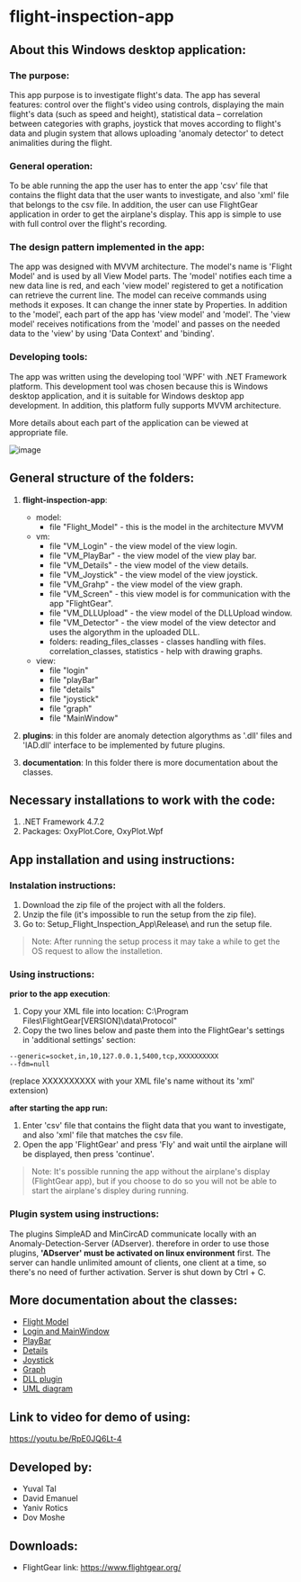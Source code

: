 # flight-inspection-app

## About this Windows desktop application:

### The purpose:
This app purpose is to investigate flight's data. The app has several features: control over the flight's video using controls, displaying the main flight's data (such as speed and height), statistical data – correlation between categories with graphs, joystick that moves according to flight's data and plugin system that allows uploading 'anomaly detector' to detect animalities during the flight.

### General operation:
To be able running the app the user has to enter the app 'csv' file that contains the flight data that the user wants to investigate, and also 'xml' file that belongs to the csv file. In addition, the user can use FlightGear application in order to get the airplane's display.
This app is simple to use with full control over the flight's recording.

### The design pattern implemented in the app:
The app was designed with MVVM architecture. The model's name is 'Flight Model' and is used by all View Model parts. The 'model' notifies each time a new data line is red, and each 'view model' registered to get a notification can retrieve the current line. The model can receive commands using methods it exposes. It can change the inner state by Properties.
In addition to the 'model', each part of the app has 'view model' and 'model'. The 'view model' receives notifications from the 'model' and passes on the needed data to the 'view' by using 'Data Context' and 'binding'.

### Developing tools:
The app was written using the developing tool 'WPF' with .NET Framework platform. This development tool was chosen because this is Windows desktop application, and it is suitable for Windows desktop app development. In addition, this platform fully supports MVVM architecture.

More details about each part of the application can be viewed at appropriate file.


![image](https://user-images.githubusercontent.com/72437425/114621880-ed595380-9cb5-11eb-8b42-54ebbc7d7511.png)


## General structure of the folders:
1. **flight-inspection-app**:
    - model:
      - file "Flight_Model" - this is the model in the architecture MVVM
    - vm:
      - file "VM_Login" -  the view model of the view login.
      - file "VM_PlayBar" - the view model of the view play bar.
      - file "VM_Details" - the view model of the view details.
      - file "VM_Joystick" - the view model of the view joystick.
      - file "VM_Grahp" - the view model of the view graph.
      - file "VM_Screen" - this view model is for communication with the app "FlightGear".
      - file "VM_DLLUpload" - the view model of the DLLUpload window.
      - file "VM_Detector" - the view model of the view detector and uses the algorythm in the uploaded DLL. 
      - folders: reading_files_classes - classes handling with files. correlation_classes, statistics - help with drawing graphs.
    - view:
      - file "login"
      - file "playBar"
      - file "details"
      - file "joystick"
      - file "graph"
      - file "MainWindow"
2. **plugins**:
in this folder are anomaly detection algorythms as '.dll' files and 'IAD.dll' interface to be implemented by future plugins.

4. **documentation**:
In this folder there is more documentation about the classes.


## Necessary installations to work with the code:
1. .NET Framework 4.7.2
2. Packages: OxyPlot.Core, OxyPlot.Wpf

## App installation and using instructions:

### Instalation instructions:
1. Download the zip file of the project with all the folders.
2. Unzip the file (it's impossible to run the setup from the zip file).
3. Go to: Setup_Flight_Inspection_App\Release\ and run the setup file.
>Note: After running the setup process it may take a while to get the OS request to allow the installetion.

### Using instructions:
**prior to the app execution**:
1. Copy your XML file into location: C:\Program Files\FlightGear[VERSION]\data\Protocol\"
2. Copy the two lines below and paste them into the FlightGear's settings in 'additional settings' section:
```
--generic=socket,in,10,127.0.0.1,5400,tcp,XXXXXXXXXX
--fdm=null
```
(replace XXXXXXXXXX with your XML file's name without its 'xml' extension)

**after starting the app run:**
1. Enter 'csv' file that contains the flight data that you want to investigate, and also 'xml' file that matches the csv file.
2. Open the app 'FlightGear' and press 'Fly' and wait until the airplane will be displayed, then press 'continue'.
>Note: It's possible running the app without the airplane's display (FlightGear app), but if you choose to do so you will not be able to start the airplane's displey during running.

### Plugin system using instructions:
The plugins SimpleAD and MinCircAD communicate locally with an Anomaly-Detection-Server (ADserver). therefore in order to use those plugins, **'ADserver' must be activated on linux environment** first. The server can handle unlimited amount of clients, one client at a time, so there's no need of further activation. Server is shut down by Ctrl + C.

## More documentation about the classes:
- [Flight Model](documentation/Model.md)
- [Login and MainWindow](documentation/Login.md)
- [PlayBar](documentation/PlayBar.md)
- [Details](documentation/Details.md)
- [Joystick](documentation/Joystick.md)
- [Graph](documentation/Graph.md)
- [DLL plugin](documentation/Dll.md)
- [UML diagram](documentation/UML.png)

## Link to video for demo of using:
https://youtu.be/RpE0JQ6Lt-4

## Developed by:
* Yuval Tal
* David Emanuel
* Yaniv Rotics
* Dov Moshe

## Downloads:
* FlightGear
link: https://www.flightgear.org/
